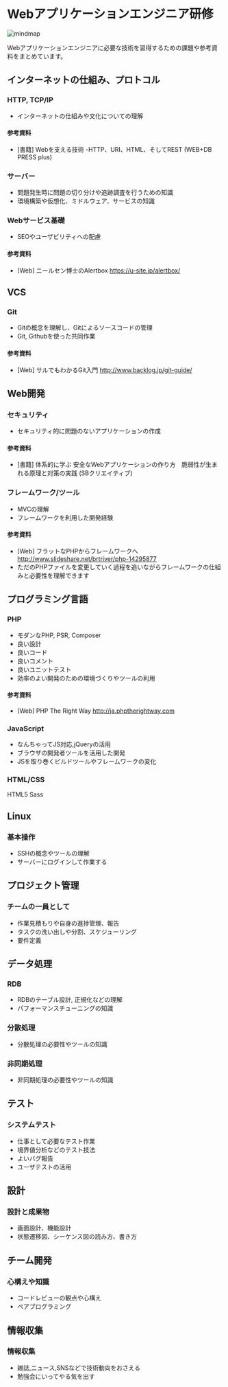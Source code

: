 Webアプリケーションエンジニア研修
============================
![mindmap](https://raw.githubusercontent.com/plusfor/engineer-textbook/master/summary_mindmap.png)

Webアプリケーションエンジニアに必要な技術を習得するための課題や参考資料をまとめています。

インターネットの仕組み、プロトコル
----------------------
### HTTP, TCP/IP
- インターネットの仕組みや文化についての理解

#### 参考資料
- [書籍] Webを支える技術 -HTTP、URI、HTML、そしてREST (WEB+DB PRESS plus)

### サーバー
- 問題発生時に問題の切り分けや追跡調査を行うための知識
- 環境構築や仮想化、ミドルウェア、サービスの知識

### Webサービス基礎
- SEOやユーザビリティへの配慮

#### 参考資料
- [Web] ニールセン博士のAlertbox https://u-site.jp/alertbox/

VCS
----------------------
### Git
- Gitの概念を理解し、Gitによるソースコードの管理
- Git, Githubを使った共同作業

#### 参考資料
- [Web] サルでもわかるGit入門 http://www.backlog.jp/git-guide/

Web開発
----------------------
### セキュリティ
- セキュリティ的に問題のないアプリケーションの作成

#### 参考資料
- [書籍] 体系的に学ぶ 安全なWebアプリケーションの作り方　脆弱性が生まれる原理と対策の実践 (SBクリエイティブ)

### フレームワーク/ツール
- MVCの理解
- フレームワークを利用した開発経験

#### 参考資料
- [Web] フラットなPHPからフレームワークへ http://www.slideshare.net/brtriver/php-14295877
 - ただのPHPファイルを変更していく過程を追いながらフレームワークの仕組みと必要性を理解できます

プログラミング言語
----------------------
### PHP
- モダンなPHP, PSR, Composer
- 良い設計
- 良いコード
- 良いコメント
- 良いユニットテスト
- 効率のよい開発のための環境づくりやツールの利用

#### 参考資料
- [Web] PHP The Right Way http://ja.phptherightway.com

### JavaScript
- なんちゃってJS対応,jQueryの活用
- ブラウザの開発者ツールを活用した開発
- JSを取り巻くビルドツールやフレームワークの変化

### HTML/CSS
HTML5
Sass

Linux
----------------------
### 基本操作
- SSHの概念やツールの理解
- サーバーにログインして作業する

プロジェクト管理
----------------------
### チームの一員として
- 作業見積もりや自身の進捗管理、報告
- タスクの洗い出しや分割、スケジューリング
- 要件定義

データ処理
----------------------
### RDB
- RDBのテーブル設計, 正規化などの理解
- パフォーマンスチューニングの知識

### 分散処理
- 分散処理の必要性やツールの知識

### 非同期処理
- 非同期処理の必要性やツールの知識

テスト
----------------------
### システムテスト
- 仕事として必要なテスト作業
- 境界値分析などのテスト技法
- よいバグ報告
- ユーザテストの活用

設計
----------------------
### 設計と成果物
- 画面設計、機能設計
- 状態遷移図、シーケンス図の読み方、書き方

チーム開発
----------------------
### 心構えや知識
- コードレビューの観点や心構え
- ペアプログラミング

情報収集
----------------------
### 情報収集
- 雑誌,ニュース,SNSなどで技術動向をおさえる
- 勉強会にいってやる気を出す
